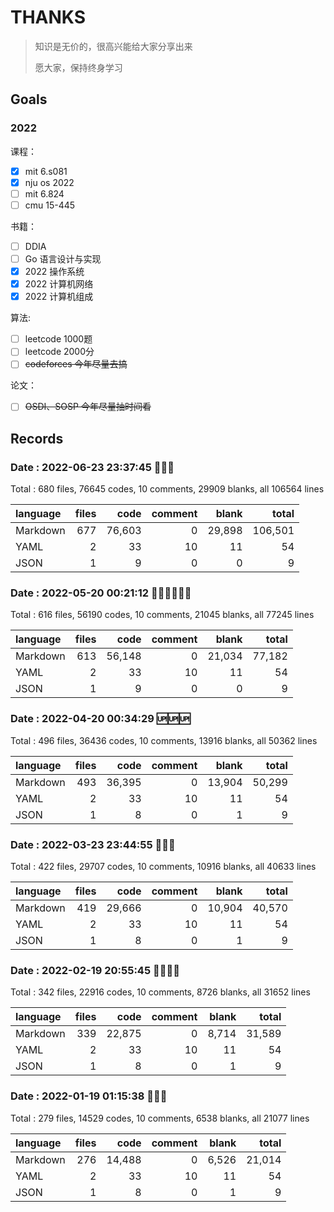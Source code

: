 # THANKS

> 知识是无价的，很高兴能给大家分享出来
> 
> 愿大家，保持终身学习

## Goals

### 2022

课程：

- [x] mit 6.s081
- [x] nju os 2022
- [ ] mit 6.824
- [ ] cmu 15-445

书籍：

- [ ] DDIA
- [ ] Go 语言设计与实现
- [x] 2022 操作系统
- [x] 2022 计算机网络
- [x] 2022 计算机组成

算法:

- [ ] leetcode 1000题
- [ ] leetcode 2000分
- [ ] ~~codeforces 今年尽量去搞~~

论文：

- [ ] ~~OSDI、SOSP 今年尽量抽时间看~~

## Records

### Date : 2022-06-23 23:37:45 🙈🙈🙈

Total : 680 files,  76645 codes, 10 comments, 29909 blanks, all 106564 lines

| language | files | code | comment | blank | total |
| :--- | ---: | ---: | ---: | ---: | ---: |
| Markdown | 677 | 76,603 | 0 | 29,898 | 106,501 |
| YAML | 2 | 33 | 10 | 11 | 54 |
| JSON | 1 | 9 | 0 | 0 | 9 |

### Date : 2022-05-20 00:21:12 😵‍💫😵‍💫😵‍💫

Total : 616 files, 56190 codes, 10 comments, 21045 blanks, all 77245 lines

| language | files |   code | comment |  blank |  total |
| :------- | ----: | -----: | ------: | -----: | -----: |
| Markdown |   613 | 56,148 |       0 | 21,034 | 77,182 |
| YAML     |     2 |     33 |      10 |     11 |     54 |
| JSON     |     1 |      9 |       0 |      0 |      9 |

### Date : 2022-04-20 00:34:29 🆙🆙🆙

Total : 496 files,  36436 codes, 10 comments, 13916 blanks, all 50362 lines

| language | files |   code | comment |  blank |  total |
| :------- | ----: | -----: | ------: | -----: | -----: |
| Markdown |   493 | 36,395 |       0 | 13,904 | 50,299 |
| YAML     |     2 |     33 |      10 |     11 |     54 |
| JSON     |     1 |      8 |       0 |      1 |      9 |

### Date : 2022-03-23 23:44:55 👊👊👊

Total : 422 files, 29707 codes, 10 comments, 10916 blanks, all 40633 lines

| language | files |   code | comment |  blank |  total |
| :------- | ----: | -----: | ------: | -----: | -----: |
| Markdown |   419 | 29,666 |       0 | 10,904 | 40,570 |
| YAML     |     2 |     33 |      10 |     11 |     54 |
| JSON     |     1 |      8 |       0 |      1 |      9 |

### Date : 2022-02-19 20:55:45 🤯😮‍💨👿

Total : 342 files,  22916 codes, 10 comments, 8726 blanks, all 31652 lines

| language | files |   code | comment | blank |  total |
| :------- | ----: | -----: | ------: | ----: | -----: |
| Markdown |   339 | 22,875 |       0 | 8,714 | 31,589 |
| YAML     |     2 |     33 |      10 |    11 |     54 |
| JSON     |     1 |      8 |       0 |     1 |      9 |

### Date : 2022-01-19 01:15:38 🎉🎉🎉

Total : 279 files,  14529 codes, 10 comments, 6538 blanks, all 21077 lines

| language | files | code | comment | blank | total |
| :--- | ---: | ---: | ---: | ---: | ---: |
| Markdown | 276 | 14,488 | 0 | 6,526 | 21,014 |
| YAML | 2 | 33 | 10 | 11 | 54 |
| JSON | 1 | 8 | 0 | 1 | 9 |

